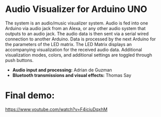 # Audio Visualizer for Arduino UNO

The system is an audio/music visualizer system. Audio is fed into one Arduino via audio jack from an Alexa, or any other audio system that outputs to an audio jack. The audio data is then sent via a serial wired connection to another Arduino. Data is processed by the next Arduino for the parameters of the LED matrix. The LED Matrix displays an accompanying visualization for the received audio data. Additional visualization modes, colors, and additional settings are toggled through push buttons.

* **Audio input and processing:** Adrian de Guzman
* **Bluetooth transmissions and visual effects:** Thomas Say

# Final demo:

https://www.youtube.com/watch?v=F4iciuDqxhM
